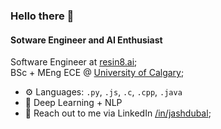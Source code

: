 ### Hello there 👋

#### Sotware Engineer and AI Enthusiast

Software Engineer at [resin8.ai](https://resin8.ai);<br>
BSc + MEng ECE @ [University of Calgary](https://www.ucalgary.ca);<br>

- ⚙️ Languages: `.py`, `.js`, `.c`, `.cpp`, `.java`
- 🧠 Deep Learning + NLP
- 💬 Reach out to me via LinkedIn [/in/jashdubal](https://www.linkedin.com/in/jashdubal/);<br>
